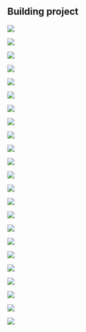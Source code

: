## Building project 

![](project.png)

![](project2.png)

![](project3.png)

![](project4.png)

![](project5.png)

![](project6.png)

![](project7.png)

![](project8.png)

![](project9.png)

![](project10.png)

![](project11.png)

![](project12.png)

![](project13.png)

![](project14.png)

![](project15.png)

![](project16.png)

![](project17.png)

![](project18.png)

![](project19.png)

![](project20.png)

![](project21.png)

![](project22.png)

![](project23.png)
